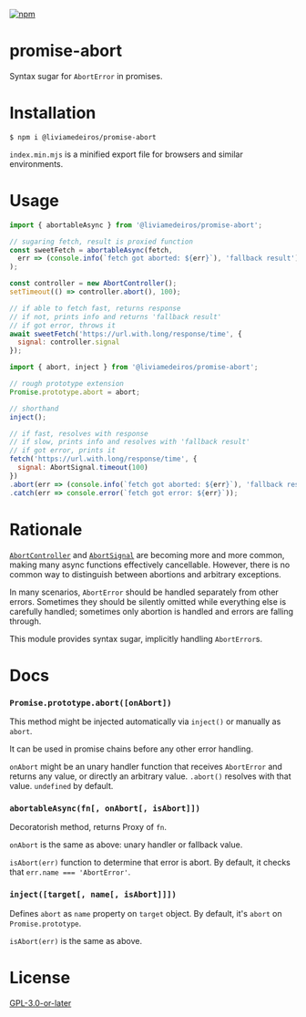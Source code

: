 [![npm](https://img.shields.io/npm/v/@liviamedeiros/promise-abort.svg)](https://npmjs.com/package/@liviamedeiros/promise-abort)

# promise-abort

Syntax sugar for `AbortError` in promises.

# Installation

```console
$ npm i @liviamedeiros/promise-abort
```

`index.min.mjs` is a minified export file for browsers and similar environments.

# Usage

```mjs
import { abortableAsync } from '@liviamedeiros/promise-abort';

// sugaring fetch, result is proxied function
const sweetFetch = abortableAsync(fetch,
  err => (console.info(`fetch got aborted: ${err}`), 'fallback result')
);

const controller = new AbortController();
setTimeout(() => controller.abort(), 100);

// if able to fetch fast, returns response
// if not, prints info and returns 'fallback result'
// if got error, throws it
await sweetFetch('https://url.with.long/response/time', {
  signal: controller.signal
});
```

```mjs
import { abort, inject } from '@liviamedeiros/promise-abort';

// rough prototype extension
Promise.prototype.abort = abort;

// shorthand
inject();

// if fast, resolves with response
// if slow, prints info and resolves with 'fallback result'
// if got error, prints it
fetch('https://url.with.long/response/time', {
  signal: AbortSignal.timeout(100)
})
.abort(err => (console.info(`fetch got aborted: ${err}`), 'fallback result'))
.catch(err => console.error(`fetch got error: ${err}`));
```

# Rationale

[`AbortController`](https://developer.mozilla.org/en-US/docs/Web/API/AbortController)
and [`AbortSignal`](https://developer.mozilla.org/en-US/docs/Web/API/AbortSignal) are
becoming more and more common, making many async functions effectively cancellable.
However, there is no common way to distinguish between abortions and arbitrary exceptions.

In many scenarios, `AbortError` should be handled separately from other errors.
Sometimes they should be silently omitted while everything else is carefully handled;
sometimes only abortion is handled and errors are falling through.

This module provides syntax sugar, implicitly handling `AbortError`s.

# Docs

### `Promise.prototype.abort([onAbort])`

This method might be injected automatically via `inject()` or manually as `abort`.

It can be used in promise chains before any other error handling.

`onAbort` might be an unary handler function that receives `AbortError`
and returns any value, or directly an arbitrary value.
`.abort()` resolves with that value. `undefined` by default.

### `abortableAsync(fn[, onAbort[, isAbort]])`

Decoratorish method, returns Proxy of `fn`.

`onAbort` is the same as above: unary handler or fallback value.

`isAbort(err)` function to determine that error is abort.
By default, it checks that `err.name === 'AbortError'`.

### `inject([target[, name[, isAbort]]])`

Defines `abort` as `name` property on `target` object.
By default, it's `abort` on `Promise.prototype`.

`isAbort(err)` is the same as above.

# License

[GPL-3.0-or-later](https://github.com/LiviaMedeiros/promise-abort/blob/master/LICENSE)
